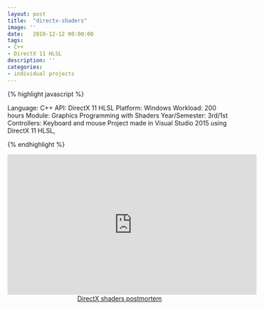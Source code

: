 ```yaml
---
layout: post
title:  "directx-shaders"
image: ''
date:   2018-12-12 00:00:00
tags:
- C++
- DirectX 11 HLSL
description: ''
categories:
- individual projects
---
```


{% highlight javascript %}

Language: C++
API: DirectX 11 HLSL
Platform: ​Windows
Workload: 200 hours
Module: Graphics Programming with Shaders
Year/Semester: 3rd/1st
Controllers: Keyboard and mouse
​​Project made in Visual Studio 2015 using DirectX 11 HLSL, 

{% endhighlight %}

<!-- YOUTUBE GAMEPLAY VIDEO -->
<center><iframe width="560" height="315" src="https://www.youtube.com/embed/Z2942T6JDdw" frameborder="0" allow="accelerometer; autoplay; encrypted-media; gyroscope; picture-in-picture" allowfullscreen></iframe></center>

<!-- CSS -->
<style>
.center {
  text-align: center;
}

.center p {
  line-height: 1.5;
  display: inline-block;
  vertical-align: middle;
}
</style>

<!-- PDF -->
<div class="center">
<object data="{{ "/assets/pdf/DirectX-shaders.pdf" type="application/pdf"}}" alt="" width="600" height="500">
  <a href="{{ "/assets/pdf/DirectX-shaders.pdf" type="application/pdf"}}" alt="">DirectX shaders postmortem</a>
</object>
</div>

<!-- PIC 1 -->
<figure class="foto-legenda">
	<img src="{{ "/assets/img/directx/1.png"}}" alt="">
	<figcaption> 
	</figcaption>
</figure>

<!-- PIC 2 -->
<figure class="foto-legenda">
	<img src="{{ "/assets/img/directx/2.png"}}" alt="">
	<figcaption> 
	</figcaption>
</figure>

<!-- PIC 3 -->
<figure class="foto-legenda">
	<img src="{{ "/assets/img/directx/3.png"}}" alt="">
	<figcaption> 
	</figcaption>
</figure>

<!-- PIC 4 -->
<figure class="foto-legenda">
	<img src="{{ "/assets/img/directx/4.png"}}" alt="">
	<figcaption> 
	</figcaption>
</figure>

<!-- PIC 5 -->
<figure class="foto-legenda">
	<img src="{{ "/assets/img/directx/5.png"}}" alt="">
	<figcaption> 
	</figcaption>
</figure>

<!-- PIC 6 -->
<figure class="foto-legenda">
	<img src="{{ "/assets/img/directx/6.png"}}" alt="">
	<figcaption> 
	</figcaption>
</figure>

<!-- PIC 7 -->
<figure class="foto-legenda">
	<img src="{{ "/assets/img/directx/7.png"}}" alt="">
	<figcaption> 
	</figcaption>
</figure>

<!-- PIC 8 -->
<figure class="foto-legenda">
	<img src="{{ "/assets/img/directx/8.png"}}" alt="">
	<figcaption> 
	</figcaption>
</figure>

<!-- PIC 9 -->
<figure class="foto-legenda">
	<img src="{{ "/assets/img/directx/9.png"}}" alt="">
	<figcaption> 
	</figcaption>
</figure>

<!-- PIC 10 -->
<figure class="foto-legenda">
	<img src="{{ "/assets/img/directx/10.png"}}" alt="">
	<figcaption> 
	</figcaption>
</figure>
